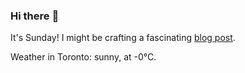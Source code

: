 ### Hi there :wave:

It's Sunday! I might be crafting a fascinating [blog post](https://www.benjaminwuethrich.dev).

Weather in Toronto: sunny, at -0°C.
